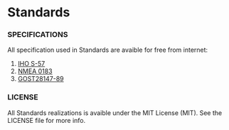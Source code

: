 # Standards

### SPECIFICATIONS 

All specification used in Standards are avaible for free from internet:

1. [IHO S-57](http://www.iho.int/iho_pubs/standard/S-57Ed3.1/31Main.pdf)
2. [NMEA 0183](http://caxapa.ru/thumbs/214299/NMEA0183_.pdf)
3. [GOST28147-89](http://protect.gost.ru/v.aspx?control=8&baseC=-1&page=0&month=-1&year=-1&search=&RegNum=1&DocOnPageCount=15&id=131282)

### LICENSE

All Standards realizations is avaible under the MIT License (MIT). See the LICENSE file for more info.